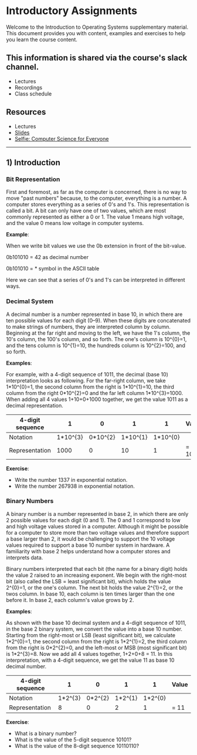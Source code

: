 # Introductory Assignments

Welcome to the Introduction to Operating Systems supplementary material. This document provides you with content, examples and exercises to help you learn the course content.

## This information is shared via the course's slack channel.

- Lectures
- Recordings
- Class schedule

## Resources

- Lectures
- [Slides](https://www.icloud.com/keynote/0J_SKB-ofwiuxg-lCag-s-gOA#selfie)
- [Selfie: Computer Science for Everyone](https://leanpub.com/selfie)

---

## 1) Introduction

### Bit Representation

First and foremost, as far as the computer is concerned, there is no way to move "past numbers" because, to the computer, everything is a number. A computer stores everything as a series of 0's and 1's. This representation is called a bit. A bit can only have one of two values, which are most commonly represented as either a 0 or 1. The value 1 means high voltage, and the value 0 means low voltage in computer systems. 

**Example**:

When we write bit values we use the 0b extension in front of the bit-value.

0b101010 = 42 as decimal number

0b101010 = \* symbol in the ASCII table

Here we can see that a series of 0's and 1's can be interpreted in different ways.

### Decimal System

A decimal number is a number represented in base 10, in which there are ten possible values for each digit (0–9). When these digits are concatenated to make strings of numbers, they are interpreted column by column. Beginning at the far right and moving to the left, we have the 1's column, the 10's column, the 100's column, and so forth.  The one's column is 10^{0}=1, and the tens column is 10^{1}=10, the hundreds column is 10^{2}=100, and so forth. 

**Examples**:

For example, with a 4-digit sequence of 1011, the decimal (base 10) interpretation looks as following. For the far-right column, we take 1\*10^{0}=1, the second column from the right is 1\*10^{1}=10, the third column from the right 0\*10^{2}=0 and the far left column 1\*10^{3}=1000. When adding all 4 values 1+10+0+1000 together, we get the value 1011 as a decimal representation.


| 4-digit sequence | 1         | 0         | 1         | 1         | Value  |
| ---------------- | --------- | --------- | --------- | --------- | ------ |
| Notation         | 1\*10^{3} | 0\*10^{2} | 1\*10^{1} | 1\*10^{0} |        |
| Representation   | 1000      | 0         | 10        | 1         | = 1011 |

**Exercise**:

- Write the number 1337 in exponential notation.
- Write the number 267938 in exponential notation.

### Binary Numbers

A binary number is a number represented in base 2, in which there are only 2 possible values for each digit (0 and 1). The 0 and 1 correspond to low and high voltage values stored in a computer. Although it might be possible for a computer to store more than two voltage values and therefore support a base larger than 2, it would be challenging to support the 10 voltage values required to support a base 10 number system in hardware. A familiarity with base 2 helps understand how a computer stores and interprets data.

Binary numbers interpreted that each bit (the name for a binary digit) holds the value 2 raised to an increasing exponent. We begin with the right-most bit (also called the LSB = least significant bit), which holds the value 2^{0}=1, or the one's column. The next bit holds the value 2^{1}=2, or the twos column. In base 10, each column is ten times larger than the one before it. In base 2, each column's value grows by 2. 

**Examples**:

As shown with the base 10 decimal system and a 4-digit sequence of 1011, in the base 2 binary system, we convert the value into a base 10 number. Starting from the right-most or LSB (least significant bit), we calculate 1\*2^{0}=1, the second column from the right is 1\*2^{1}=2, the third column from the right is 0\*2^{2}=0, and the left-most or MSB (most significant bit) is 1\*2^{3}=8. Now we add all 4 values together, 1+2+0+8 = 11. In this interpretation, with a 4-digit sequence, we get the value 11 as base 10 decimal number.

| 4-digit sequence | 1        | 0        | 1        | 1        | Value |
| ---------------- | -------- | -------- | -------- | -------- | ----- |
| Notation         | 1\*2^{3} | 0\*2^{2} | 1\*2^{1} | 1\*2^{0} |       |
| Representation   | 8        | 0        | 2        | 1        | = 11  |

**Exercise**:

- What is a binary number?
- What is the value of the 5-digit sequence 10101?
- What is the value of the 8-digit sequence 10110110?
